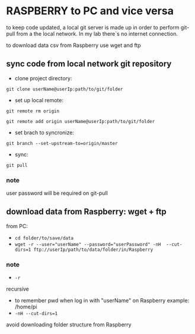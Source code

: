 # RASPBERRY  to PC and vice versa
to keep code updated, a local git server is made up in order to perform git-pull from a the local network. In my lab there`s no internet connection.

to download data csv from Raspberry use wget and ftp 

## sync code from local network git repository
+ clone project directory:

`git clone userName@userIp:path/to/git/folder`

+ set up local remote:

`git remote rm origin`

`git remote add origin userName@userIp:path/to/git/folder`

+ set brach to syncronize:

`git branch --set-upstream-to=origin/master`

+ sync:

`git pull`

### note
user password will be required on git-pull

## download data from Raspberry: wget + ftp
from PC:
+ `cd folder/to/save/data`
+ `wget -r --user="userName" --password="userPassword" -nH  --cut-dirs=1 ftp://userIp/path/to/data/folder/in/Raspberry`

### note
+ `-r `

recursive
+ to remember pwd when log in with "userName" on Raspberry
example: /home/pi
+ `-nH --cut-dirs=1 `

avoid downloading folder structure from Raspberry

